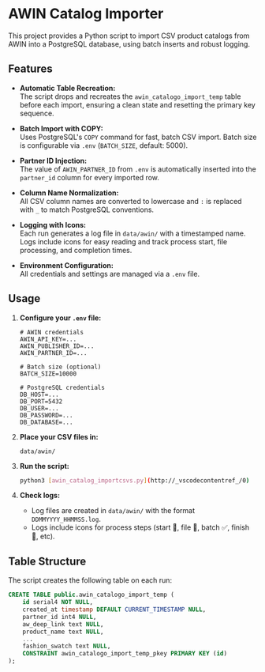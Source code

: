 # AWIN Catalog Importer

This project provides a Python script to import CSV product catalogs from AWIN into a PostgreSQL database, using batch inserts and robust logging.

## Features

- **Automatic Table Recreation:**  
  The script drops and recreates the `awin_catalogo_import_temp` table before each import, ensuring a clean state and resetting the primary key sequence.

- **Batch Import with COPY:**  
  Uses PostgreSQL's `COPY` command for fast, batch CSV import. Batch size is configurable via `.env` (`BATCH_SIZE`, default: 5000).

- **Partner ID Injection:**  
  The value of `AWIN_PARTNER_ID` from `.env` is automatically inserted into the `partner_id` column for every imported row.

- **Column Name Normalization:**  
  All CSV column names are converted to lowercase and `:` is replaced with `_` to match PostgreSQL conventions.

- **Logging with Icons:**  
  Each run generates a log file in `data/awin/` with a timestamped name. Logs include icons for easy reading and track process start, file processing, and completion times.

- **Environment Configuration:**  
  All credentials and settings are managed via a `.env` file.

## Usage

1. **Configure your `.env` file:**

    ```env
    # AWIN credentials
    AWIN_API_KEY=...
    AWIN_PUBLISHER_ID=...
    AWIN_PARTNER_ID=...

    # Batch size (optional)
    BATCH_SIZE=10000

    # PostgreSQL credentials
    DB_HOST=...
    DB_PORT=5432
    DB_USER=...
    DB_PASSWORD=...
    DB_DATABASE=...
    ```

2. **Place your CSV files in:**
    ```
    data/awin/
    ```

3. **Run the script:**
    ```bash
    python3 [awin_catalog_importcsvs.py](http://_vscodecontentref_/0)
    ```

4. **Check logs:**
    - Log files are created in `data/awin/` with the format `DDMMYYYY_HHMMSS.log`.
    - Logs include icons for process steps (start 🚀, file 📄, batch ✅, finish 🏁, etc).

## Table Structure

The script creates the following table on each run:

```sql
CREATE TABLE public.awin_catalogo_import_temp (
    id serial4 NOT NULL,
    created_at timestamp DEFAULT CURRENT_TIMESTAMP NULL,
    partner_id int4 NULL,
    aw_deep_link text NULL,
    product_name text NULL,
    ...
    fashion_swatch text NULL,
    CONSTRAINT awin_catalogo_import_temp_pkey PRIMARY KEY (id)
);
```